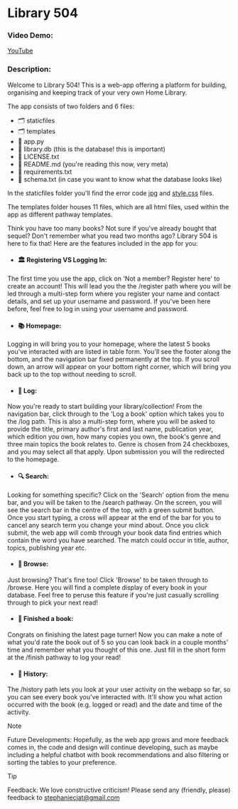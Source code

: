 # Library 504
### Video Demo:

[YouTube](https://youtu.be/QYKt9-xa1Xs)

### Description:
Welcome to Library 504! This is a web-app offering a platform for building, organising and keeping track of your very own Home Library.

The app consists of two folders and 6 files:
* :card_index_dividers: staticfiles
* :card_index_dividers: templates
* :page_with_curl: app.py
* :page_with_curl: library.db (this is the database! this is important)
* :page_with_curl: LICENSE.txt
* :page_with_curl: README.md (you're reading this now, very meta)
* :page_with_curl: requirements.txt
* :page_with_curl: schema.txt (in case you want to know what the database looks like)

In the staticfiles folder you'll find the error code [jpg](staticfiles/400.jpg) and [style.css](staticfiles/style.css) files.

The templates folder houses 11 files, which are all html files, used within the app as different pathway templates.

Think you have too many books? Not sure if you've already bought that sequel? Don't remember what you read two months ago? Library 504 is here to fix that! Here are the features included in the app for you:

* #### :classical_building: Registering VS Logging In:
The first time you use the app, click on 'Not a member? Register here' to create an account! This will lead you the the /register path where you will be led through a multi-step form where you register your name and contact details, and set up your username and password. If you've been here before, feel free to log in using your username and password.

* #### :books: Homepage:
Logging in will bring you to your homepage, where the latest 5 books you've interacted with are listed in table form. You'll see the footer along the bottom, and the navigation bar fixed permanently at the top. If you scroll down, an arrow will appear on your bottom right corner, which will bring you back up to the top without needing to scroll.

* #### :memo: Log:
Now you're ready to start building your library/collection! From the navigation bar, click through to the 'Log a book' option which takes you to the /log path. This is also a multi-step form, where you will be asked to provide the title, primary author's first and last name, publication year, which edition you own, how many copies you own, the book's genre and three main topics the book relates to. Genre is chosen from 24 checkboxes, and you may select all that apply. Upon submission you will the redirected to the homepage.

* #### :mag: Search:
Looking for something specific? Click on the 'Search' option from the menu bar, and you will be taken to the /search pathway. On the screen, you will see the search bar in the centre of the top, with a green submit button. Once you start typing, a cross will appear at the end of the bar for you to cancel any search term you change your mind about.
Once you click submit, the web app will comb through your book data find entries which contain the word you have searched. The match could occur in title, author, topics, publishing year etc.

* #### :thought_balloon: Browse:
Just browsing? That's fine too! Click 'Browse' to be taken through to /browse. Here you will find a complete display of every book in your database. Feel free to peruse this feature if you're just casually scrolling through to pick your next read!

* #### :closed_book: Finished a book:
Congrats on finishing the latest page turner! Now you can make a note of what you'd rate the book out of 5 so you can look back in a couple months' time and remember what you thought of this one. Just fill in the short form at the /finish pathway to log your read!

* #### :abacus: History:
The /history path lets you look at your user activity on the webapp so far, so you can see every book you've interacted with. It'll show you what action occurred with the book (e.g. logged or read) and the date and time of the activity.

> [!NOTE]
> Future Developments:
> Hopefully, as the web app grows and more feedback comes in, the code and design will continue developing, such as maybe including a helpful chatbot with book recommendations and also filtering or sorting the tables to your preference.

> [!TIP]
> Feedback:
> We love constructive criticism! Please send any (friendly, please) feedback to [stephaniecjat@gmail.com](mailto:stephaniecjat@gmail.com)
